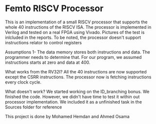 # Femto RISCV Processor
This is an implementation of a small RISCV processor that supports the whole 40 instructions of the RISCV ISA. The processor is implemented in Verilog and tested on a real FPGA using Vivado. Pictures of the test is inlcluded in the reports. 
To be noted, the processor doesn't support instructions relator to control registers

Assumptions
1- The data memory stores both instructions and data. The programmer needs to determine that. For our program, we assumed instructions starts at zero and data at 400.

What works from the RV32I?
All the 40 instructions are now supported except the CSRR instructions. 
The processor now is fetching instructions every clock cycle.

What doesn't work?
We started working on the ID_branching bonus. We finished the code. However, we didn't have time to test it within out processor implementation. We included it as a unfinished task in the Sources folder for reference

This project is done by Mohamed Hemdan and Ahmed Osama
